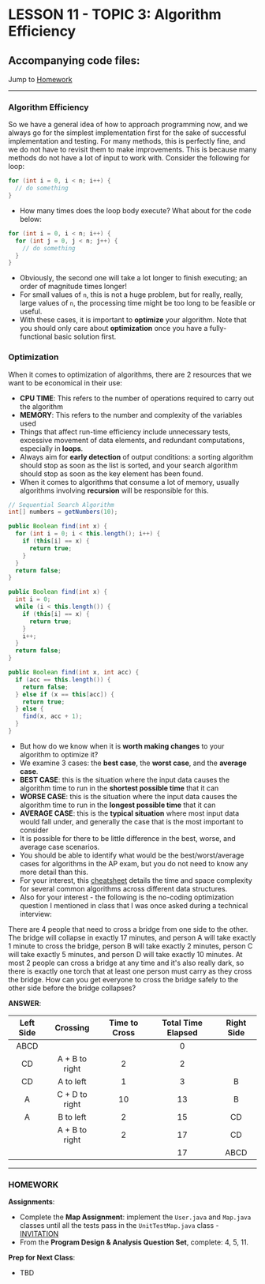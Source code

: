 # LESSON 11 - TOPIC 3: Algorithm Efficiency

Accompanying code files:
-

Jump to [Homework](#homework)

---
### Algorithm Efficiency
So we have a general idea of how to approach programming now, and we always go for the simplest implementation first for the sake of successful implementation and testing. For many methods, this is perfectly fine, and we do not have to revisit them to make improvements. This is because many methods do not have a lot of input to work with. Consider the following for loop:

```java
for (int i = 0, i < n; i++) {
  // do something
}
```

- How many times does the loop body execute? What about for the code below:

```java
for (int i = 0, i < n; i++) {
  for (int j = 0, j < n; j++) {
    // do something
  }
}
```

- Obviously, the second one will take a lot longer to finish executing; an order of magnitude times longer!
- For small values of `n`, this is not a huge problem, but for really, really, large values of `n`, the processing time might be too long to be feasible or useful.
- With these cases, it is important to **optimize** your algorithm. Note that you should only care about **optimization** once you have a fully-functional basic solution first.

### Optimization
When it comes to optimization of algorithms, there are 2 resources that we want to be economical in their use:
- **CPU TIME**: This refers to the number of operations required to carry out the algorithm
- **MEMORY**: This refers to the number and complexity of the variables used
- Things that affect run-time efficiency include unnecessary tests, excessive movement of data elements, and redundant computations, especially in **loops**.
- Always aim for **early detection** of output conditions: a sorting algorithm should stop as soon as the list is sorted, and your search algorithm should stop as soon as the key element has been found.
- When it comes to algorithms that consume a lot of memory, usually algorithms involving **recursion** will be responsible for this.

```java
// Sequential Search Algorithm
int[] numbers = getNumbers(10);

public Boolean find(int x) {
  for (int i = 0; i < this.length(); i++) {
    if (this[i] == x) {
      return true;
    }
  }
  return false;
}

public Boolean find(int x) {
  int i = 0;
  while (i < this.length()) {
    if (this[i] == x) {
      return true;
    }
    i++;
  }
  return false;
}

public Boolean find(int x, int acc) {
  if (acc == this.length()) {
    return false;
  } else if (x == this[acc]) {
    return true;
  } else {
    find(x, acc + 1);
  }
}
```

- But how do we know when it is **worth making changes** to your algorithm to optimize it?
- We examine 3 cases: the **best case**, the **worst case**, and the **average case**.
- **BEST CASE**: this is the situation where the input data causes the algorithm time to run in the **shortest possible time** that it can
- **WORSE CASE**: this is the situation where the input data causes the algorithm time to run in the **longest possible time** that it can
- **AVERAGE CASE**: this is the **typical situation** where most input data would fall under, and generally the case that is the most important to consider
- It is possible for there to be little difference in the best, worse, and average case scenarios.
- You should be able to identify what would be the best/worst/average cases for algorithms in the AP exam, but you do not need to know any more detail than this.
- For your interest, this [cheatsheet](http://bigocheatsheet.com/) details the time and space complexity for several common algorithms across different data structures.
- Also for your interest - the following is the no-coding optimization question I mentioned in class that I was once asked during a technical interview:

There are 4 people that need to cross a bridge from one side to the other. The bridge will collapse in exactly 17 minutes, and person A will take exactly 1 minute to cross the bridge, person B will take exactly 2 minutes, person C will take exactly 5 minutes, and person D will take exactly 10 minutes. At most 2 people can cross a bridge at any time and it's also really dark, so there is exactly one torch that at least one person must carry as they cross the bridge. How can you get everyone to cross the bridge safely to the other side before the bridge collapses?

**ANSWER**:

| **Left Side** | **Crossing** | **Time to Cross** | **Total Time Elapsed** | **Right Side** |
| :---: | :---: | :---: | :---: | :---: |
| ABCD | | | 0 | |
| CD | A + B to right | 2 | 2 | |
| CD | A to left | 1 | 3 | B |
| A | C + D to right | 10 | 13 | B |
| A | B to left | 2 | 15 | CD |
| | A + B to right | 2 | 17 | CD |
| | | | 17 | ABCD |

---

### HOMEWORK
**Assignments**:
- Complete the **Map Assignment**: implement the `User.java` and `Map.java` classes until all the tests pass in the `UnitTestMap.java` class - [INVITATION](https://classroom.github.com/a/jKLt7GtD)
- From the **Program Design & Analysis Question Set**, complete: 4, 5, 11.

**Prep for Next Class**:
- TBD
